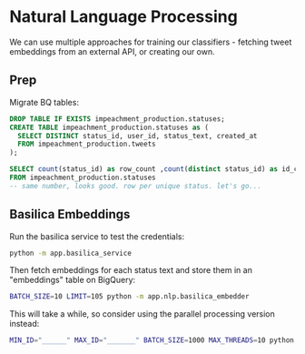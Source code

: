 # Natural Language Processing

We can use multiple approaches for training our classifiers - fetching tweet embeddings from an external API, or creating our own.

## Prep

Migrate BQ tables:

```sql
DROP TABLE IF EXISTS impeachment_production.statuses;
CREATE TABLE impeachment_production.statuses as (
  SELECT DISTINCT status_id, user_id, status_text, created_at
  FROM impeachment_production.tweets
);

SELECT count(status_id) as row_count ,count(distinct status_id) as id_count
FROM impeachment_production.statuses
-- same number, looks good. row per unique status. let's go...
```

## Basilica Embeddings

Run the basilica service to test the credentials:

```sh
python -m app.basilica_service
```

Then fetch embeddings for each status text and store them in an "embeddings" table on BigQuery:

```sh
BATCH_SIZE=10 LIMIT=105 python -m app.nlp.basilica_embedder
```

This will take a while, so consider using the parallel processing version instead:

```sh
MIN_ID="______" MAX_ID="_______" BATCH_SIZE=1000 MAX_THREADS=10 python -m app.nlp.basilica_embedder_parallel
```
